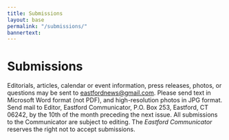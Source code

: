 ```yaml
---
title: Submissions
layout: base
permalink: "/submissions/"
bannertext: 
---
```

# Submissions 

Editorials, articles, calendar or event information, press releases, photos, or questions may be sent to [eastfordnews@gmail.com](mailto:eastfordnews@gmail.com). Please send text in Microsoft Word format (not PDF), and high-resolution photos in JPG format. Send mail to Editor, Eastford Communicator, P.O. Box 253, Eastford, CT 06242, by the 10th of the month preceding the next issue. All submissions to the Communicator are subject to editing. The *Eastford Communicator* reserves the right not to accept submissions.